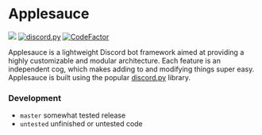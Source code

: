 # Applesauce 
[![](https://img.shields.io/badge/python-3.4+-blue.svg)](https://www.python.org/download/releases/3.4.0/) 
[![discord.py](https://img.shields.io/badge/discord.py-1.3.3-blue.svg)](https://github.com/Rapptz/discord.py)
[![CodeFactor](https://www.codefactor.io/repository/github/mpsparrow/applesauce/badge)](https://www.codefactor.io/repository/github/mpsparrow/applesauce)

Applesauce is a lightweight Discord bot framework aimed at providing a highly customizable and modular architecture. Each feature is an independent cog, which makes adding to and modifying things super easy. Applesauce is built using the popular [discord.py](https://github.com/Rapptz/discord.py) library.

### Development
- `master` somewhat tested release
- `untested` unfinished or untested code
